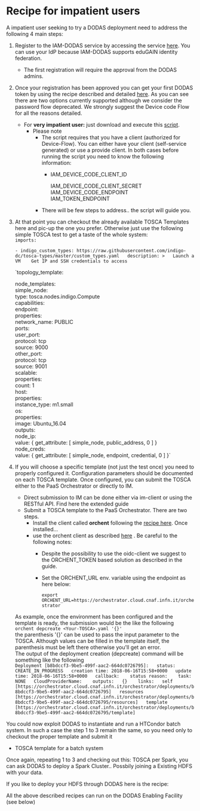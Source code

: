 # Recipe for impatient users

A impatient user seeking to try a DODAS deployment need to address the following 4 main steps: 

1. Register to the IAM-DODAS service by accessing the service [here](https://dodas-iam.cloud.cnaf.infn.it/). You can use your IdP because IAM-DODAS supports eduGAIN identity federation. 
   * The first registration will require the approval from the DODAS admins. 
2. Once your registration has been approved you can get your first DODAS token by using the recipe described and detailed [here](https://indigo-iam.github.io/docs/v/current/user-guide/getting-a-token.html). As you can see there are two options currently supported although we consider the password flow deprecated. We strongly suggest the Device code Flow for all the reasons detailed. 
   * For **very impatient user:** just download and execute this [script](https://gist.github.com/andreaceccanti/5b69323b89ce08321e7b5236de503600). 
     * Please note 
       * The script requires that you have a client \(authorized for Device-Flow\). You can either have your client \(self-service generated\) or use a provide client. In both cases before running the script you need to know the following information: 
         * IAM\_DEVICE\_CODE\_CLIENT\_ID

           IAM\_DEVICE\_CODE\_CLIENT\_SECRET  
           IAM\_DEVICE\_CODE\_ENDPOINT  
           IAM\_TOKEN\_ENDPOINT 
       * There will be few steps to address.. the script will guide you. 
3. At that point you can checkout the already available TOSCA Templates here and pic-up the one you prefer. Otherwise just use the following simple TOSCA test to get a taste of the whole system:  
   `imports:`

    `- indigo_custom_types: https://raw.githubusercontent.com/indigo-dc/tosca-types/master/custom_types.yaml  
   description: >  
    Launch a VM   
    Get IP and SSH credentials to access`

   `topology_template:  
  
    node_templates:  
      simple_node:  
        type: tosca.nodes.indigo.Compute  
        capabilities:  
          endpoint:  
            properties:  
              network_name: PUBLIC  
              ports:  
                user_port:  
                  protocol: tcp  
                  source: 9000  
                other_port:  
                  protocol: tcp  
                  source: 9001  
          scalable:  
            properties:  
              count: 1  
          host:  
            properties:  
              instance_type: m1.small  
          os:  
            properties:  
              image: Ubuntu_16.04  
   outputs:  
      node_ip:  
        value: { get_attribute: [ simple_node, public_address, 0 ] }  
      node_creds:  
        value: { get_attribute: [ simple_node, endpoint, credential, 0 ] }`

4. If you will choose a specific template \(not just the test once\) you need to  properly configured it. Configuration parameters should be documented on each TOSCA template. Once configured, you can submit the TOSCA either to the PaaS Orchestrator or directly to IM.

   * Direct submission to IM can be done either via im-client or using the RESTful API. Find here the extended guide   
   * Submit a TOSCA template to the PaaS Orchestrator. There are two steps. 
     * Install the client called **orchent** following the [recipe here](https://indigo-dc.gitbooks.io/orchent/admin.html). Once installed...
     * use the orchent client as described [here](https://indigo-dc.gitbooks.io/orchent/user.html) . Be careful to the following notes:
       *  Despite the possibility to use the oidc-client we suggest to the ORCHENT\_TOKEN based solution as described in the guide.
         * Set the ORCHENT\_URL env. variable using the endpoint as here below: 

           `export ORCHENT_URL=https://orchestrator.cloud.cnaf.infn.it/orchestrator`

   As example, once the environment has been configured and the template is ready, the submission would be the like the following   
   `orchent depcreate <Your-TOSCA>.yaml '{}'`  
    the parenthesis  '{}' can be used to pass the input parameter to the TOSCA. Although values can be filled in the template itself, the parenthesis must be left there otherwise you'll get an error.   
   The output of the deployment creation \(depcreate\) command will be something like the following   
   `Deployment [b8bdccf3-9be5-499f-aac2-664dc0726795]:  
     status: CREATE_IN_PROGRESS  
     creation time: 2018-06-16T15:58+0000  
     update time: 2018-06-16T15:58+0000  
     callback:   
     status reason:   
     task: NONE  
     CloudProviderName:   
     outputs:  
     {}   
     links:  
       self [https://orchestrator.cloud.cnaf.infn.it/orchestrator/deployments/b8bdccf3-9be5-499f-aac2-664dc0726795]  
       resources [https://orchestrator.cloud.cnaf.infn.it/orchestrator/deployments/b8bdccf3-9be5-499f-aac2-664dc0726795/resources]  
       template [https://orchestrator.cloud.cnaf.infn.it/orchestrator/deployments/b8bdccf3-9be5-499f-aac2-664dc0726795/template]`

You could now exploit DODAS to instantiate and run a HTCondor batch system. In such a case the step 1 to 3 remain the same, so you need only to checkout the proper template and submit it

* TOSCA template for a batch system

Once again, repeating 1 to 3 and checking out this: TOSCA per Spark, you can ask DODAS to deploy a Spark Cluster.. Possbily joining a Existing HDFS with your data.

If you like to deploy your HDFS through DODAS here is the recipe:  


All the above described recipes can run on the DODAS Enabling Facility \(see below\)  



